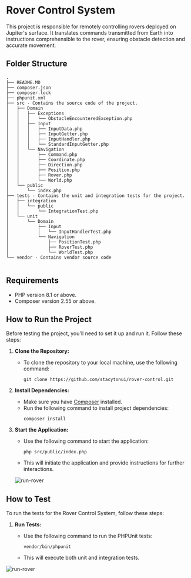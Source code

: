# Rover Control System

This project is responsible for remotely controlling rovers deployed on Jupiter's surface. It translates commands transmitted from Earth into instructions comprehensible to the rover, ensuring obstacle detection and accurate movement.

## Folder Structure
```
.
├── README.MD
├── composer.json
├── composer.lock
├── phpunit.xml
├── src - Contains the source code of the project.
│   ├── Domain
│   │   ├── Exceptions
│   │   │   └── ObstacleEncounteredException.php
│   │   ├── Input
│   │   │   ├── InputData.php
│   │   │   ├── InputGetter.php
│   │   │   ├── InputHandler.php
│   │   │   └── StandardInputGetter.php
│   │   └── Navigation
│   │       ├── Command.php
│   │       ├── Coordinate.php
│   │       ├── Direction.php
│   │       ├── Position.php
│   │       ├── Rover.php
│   │       └── World.php
│   └── public
│       └── index.php
├── tests - Contains the unit and integration tests for the project.
│   ├── integration
│   │   └── public
│   │       └── IntegrationTest.php
│   └── unit
│       └── Domain
│           ├── Input
│           │   └── InputHandlerTest.php
│           └── Navigation
│               ├── PositionTest.php
│               ├── RoverTest.php
│               └── WorldTest.php
└── vendor - Contains vendor source code
  
  ```
## Requirements

- PHP version 8.1 or above.
- Composer version 2.55 or above.


## How to Run the Project

Before testing the project, you'll need to set it up and run it. Follow these steps:

1. **Clone the Repository:**
   - To clone the repository to your local machine, use the following command:
     ```
     git clone https://github.com/stacytonui/rover-control.git
     ```

2. **Install Dependencies:**
   - Make sure you have [Composer](https://getcomposer.org/) installed.
   - Run the following command to install project dependencies:
     ```
     composer install
     ```

3. **Start the Application:**
   - Use the following command to start the application:
     ```
     php src/public/index.php
     ```
   - This will initiate the application and provide instructions for further interactions.
   

   ![run-rover](https://github-production-user-asset-6210df.s3.amazonaws.com/57434209/277272459-52e38775-c402-4925-8169-dec5ecbb0d86.png)
## How to Test

To run the tests for the Rover Control System, follow these steps:
1. **Run Tests:**
    - Use the following command to run the PHPUnit tests:
      ```
      vendor/bin/phpunit
      ```

    - This will execute both unit and integration tests.
   
![run-rover](https://github.com/stacytonui/rover-control/assets/57434209/0d8c7020-af49-4fe1-ae9d-330f1c4838c9)
